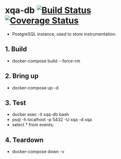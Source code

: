 # xqa-db [![Build Status](https://travis-ci.org/jameshnsears/xqa-db.svg?branch=master)](https://travis-ci.org/jameshnsears/xqa-db) [![Coverage Status](https://coveralls.io/repos/github/jameshnsears/xqa-db/badge.svg?branch=master)](https://coveralls.io/github/jameshnsears/xqa-db?branch=master)
* PostgreSQL instance, used to store instrumentation.

## 1. Build
* docker-compose build --force-rm

## 2. Bring up
* docker-compose up -d

## 3. Test
* docker exec -it xqa-db bash
* psql -h localhost -p 5432 -U xqa -d xqa
* select * from events;

## 4. Teardown
* docker-compose down -v
